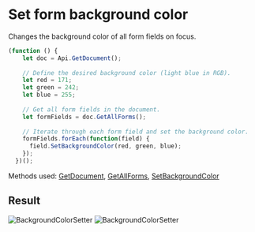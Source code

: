 # Set form background color

Changes the background color of all form fields on focus.

```ts
(function () {
    let doc = Api.GetDocument();
  
    // Define the desired background color (light blue in RGB).
    let red = 171;
    let green = 242;
    let blue = 255;
  
    // Get all form fields in the document.
    let formFields = doc.GetAllForms();
  
    // Iterate through each form field and set the background color.
    formFields.forEach(function(field) {
      field.SetBackgroundColor(red, green, blue);
    });
  })();
```

Methods used: [GetDocument](../../../../office-api/usage-api/text-document-api/Api/Methods/GetDocument.md), [GetAllForms](../../../../office-api/usage-api/form-api/ApiDocument/Methods/GetAllForms.md), [SetBackgroundColor](../../../../office-api/usage-api/form-api/ApiFormBase/Methods/SetBackgroundColor.md)

## Result

![BackgroundColorSetter](/assets/images/plugins/set-form-background-color.png#gh-light-mode-only)
![BackgroundColorSetter](/assets/images/plugins/set-form-background-color.dark.png#gh-dark-mode-only)
